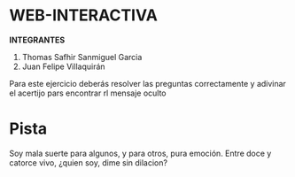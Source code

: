# WEB-INTERACTIVA

**INTEGRANTES**
1. Thomas Safhir Sanmiguel Garcia
2. Juan Felipe Villaquirán


Para este ejercicio deberás resolver las preguntas correctamente y adivinar el acertijo pars encontrar rl mensaje oculto


# Pista
Soy mala suerte para algunos,
y para otros, pura emoción.
Entre doce y catorce vivo,
¿quien soy, dime sin dilacion?
